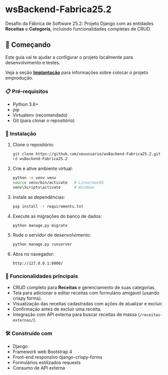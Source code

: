 # wsBackend-Fabrica25.2

Desafio da Fábrica de Software 25.2: Projeto Django com as entidades **Receitas** e **Categoria**, incluindo funcionalidades completas de CRUD.

## 🚀 Começando

Este guia vai te ajudar a configurar o projeto localmente para desenvolvimento e testes.

Veja a seção **[Implantação](#-implantação)** para informações sobre colocar o projeto emprodução.

### 📋 Pré-requisitos

- Python 3.8+  
- pip  
- Virtualenv (recomendado)  
- Git (para clonar o repositório)  

### 🔧 Instalação

1. Clone o repositório:
    ```bash
    git clone https://github.com/seuusuario/wsBackend-Fabrica25.2.git
    cd wsBackend-Fabrica25.2
    ```

2. Crie e ative ambiente virtual:
    ```bash
    python -m venv venv
    source venv/bin/activate   # Linux/macOS
    venv\Scripts\activate      # Windows
    ```

3. Instale as dependências:
    ```bash
    pip install -r requirements.txt
    ```

4. Execute as migrações do banco de dados:
    ```bash
    python manage.py migrate
    ```

6. Rode o servidor de desenvolvimento:
    ```bash
    python manage.py runserver
    ```

7. Abra no navegador:
    ```
    http://127.0.0.1:8000/
    ```

### 🎉 Funcionalidades principais

- CRUD completo para **Receitas** e gerenciamento de suas categorias.  
- Tela para adicionar e editar receitas com formulário amigável (usando crispy forms).  
- Visualização das receitas cadastradas com ações de atualizar e excluir.  
- Confirmação antes de excluir uma receita.  
- Integração com API externa para buscar receitas de massa (`/receitas-externas/`).


### 🛠️ Construído com
 - Django
 - Framework web
Bootstrap 4
 - Front-end responsivo
django-crispy-forms
 - Formulários estilizados
requests
 - Consumo de API externa
